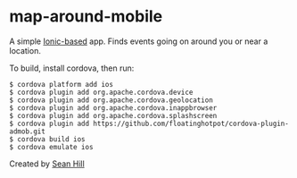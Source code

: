 map-around-mobile
=================

A simple [Ionic-based](http://ionicframework.com/) app. Finds events going on around you or near a location.

To build, install cordova, then run:


	$ cordova platform add ios
	$ cordova plugin add org.apache.cordova.device
	$ cordova plugin add org.apache.cordova.geolocation
	$ cordova plugin add org.apache.cordova.inappbrowser
	$ cordova plugin add org.apache.cordova.splashscreen
	$ cordova plugin add https://github.com/floatinghotpot/cordova-plugin-admob.git
	$ cordova build ios
	$ cordova emulate ios


Created by [Sean Hill](http://www.seanhill.info)